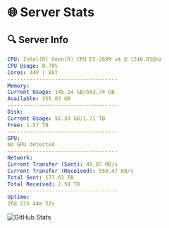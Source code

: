 # 🌐 Server Stats
## 🔍 Server Info
```yaml
CPU: Intel(R) Xeon(R) CPU E5-2699 v4 @ 1240.85GHz
CPU Usage: 0.70%
Cores: 44P | 88T
-----------------------------------
Memory:
Current Usage: 145.24 GB/503.74 GB
Available: 355.03 GB
-----------------------------------
Disk:
Current Usage: 55.33 GB/1.71 TB
Free: 1.57 TB
-----------------------------------
GPU:
No GPU detected
-----------------------------------
Network:
Current Transfer (Sent): 45.87 MB/s
Current Transfer (Received): 550.47 KB/s
Total Sent: 177.62 TB
Total Received: 2.59 TB
-----------------------------------
Uptime:
26d 21h 44m 52s
```
![GitHub Stats](https://img.shields.io/badge/Updated-2025-03-06_20:28:10-blue)